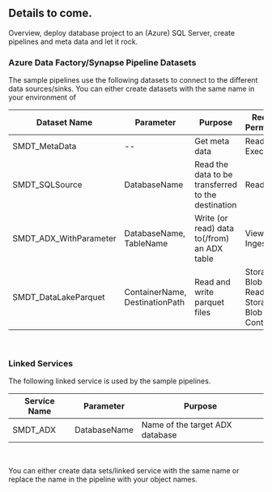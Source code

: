 ## Details to come.

Overview, deploy database project to an (Azure) SQL Server, create pipelines and meta data and let it rock.

### Azure Data Factory/Synapse Pipeline Datasets

The sample pipelines use the following datasets to connect to the different data sources/sinks. You can either create datasets with the same name in your environment of 

| Dataset Name | Parameter | Purpose | Required Permissions |
| ------------ | --------- | ------- | -------------------- |
| SMDT_MetaData | -- | Get meta data | Read, Write, Execute |
| SMDT_SQLSource | DatabaseName | Read the data to be transferred to the destination | Read |
| SMDT_ADX_WithParameter | DatabaseName, TableName | Write (or read) data to(/from) an ADX table | Viewer, Ingestor |
| SMDT_DataLakeParquet | ContainerName, DestinationPath | Read and write parquet files | Storage Blob Data Reader, Storage Blob Data Contributor |

<br>

### Linked Services

The following linked service is used by the sample pipelines.

| Service Name | Parameter | Purpose |
| ------------ | --------- | ------- |
| SMDT_ADX | DatabaseName | Name of the target ADX database |

<br>

You can either create data sets/linked service with the same name or replace the name in the pipeline with your object names.

<br>



